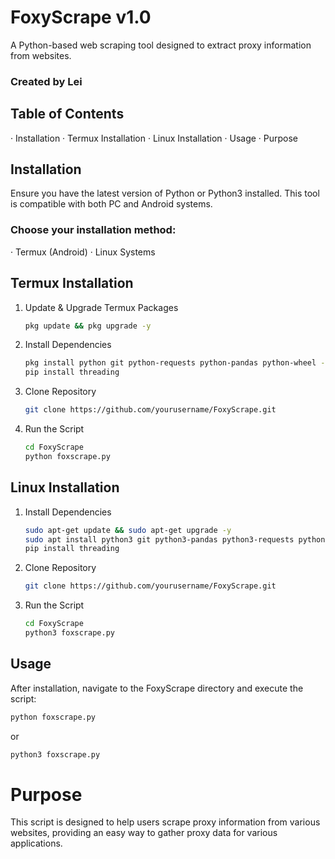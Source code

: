 # FoxyScrape v1.0

A Python-based web scraping tool designed to extract proxy information from websites.

### Created by Lei

## Table of Contents

· Installation
· Termux Installation
· Linux Installation
· Usage
· Purpose

## Installation

Ensure you have the latest version of Python or Python3 installed. This tool is compatible with both PC and Android systems.

### Choose your installation method:

· Termux (Android)
· Linux Systems

## Termux Installation

1. Update & Upgrade Termux Packages
   ```bash
   pkg update && pkg upgrade -y
   ```
2. Install Dependencies
   ```bash
   pkg install python git python-requests python-pandas python-wheel -y
   pip install threading
   ```
3. Clone Repository
   ```bash
   git clone https://github.com/yourusername/FoxyScrape.git
   ```
4. Run the Script
   ```bash
   cd FoxyScrape
   python foxscrape.py
   ```

## Linux Installation

1. Install Dependencies
   ```bash
   sudo apt-get update && sudo apt-get upgrade -y
   sudo apt install python3 git python3-pandas python3-requests python3-wheel
   pip install threading
   ```
2. Clone Repository
   ```bash
   git clone https://github.com/yourusername/FoxyScrape.git
   ```
3. Run the Script
   ```bash
   cd FoxyScrape
   python3 foxscrape.py
   ```

## Usage

After installation, navigate to the FoxyScrape directory and execute the script:

```bash
python foxscrape.py
```

or

```bash
python3 foxscrape.py
```

# Purpose

This script is designed to help users scrape proxy information from various websites, providing an easy way to gather proxy data for various applications.
